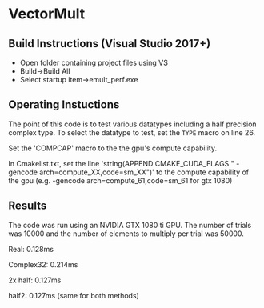 # VectorMult
## Build Instructions (Visual Studio 2017+)

- Open folder containing project files using VS
- Build->Build All
- Select startup item->emult_perf.exe


## Operating Instuctions
The point of this code is to test various datatypes including a half precision complex type. To select the datatype to test, set the `TYPE` macro on line 26.

Set the 'COMPCAP' macro to the the gpu's compute capability.

In Cmakelist.txt, set the line 'string(APPEND CMAKE_CUDA_FLAGS " -gencode arch=compute_XX,code=sm_XX")' to the compute capability of the gpu (e.g. -gencode arch=compute_61,code=sm_61 for gtx 1080)

## Results
The code was run using an NVIDIA GTX 1080 ti GPU. The number of trials was 10000 and the number of elements to multiply per trial was 50000.

Real: 0.128ms

Complex32: 0.214ms

2x half: 0.127ms

half2: 0.127ms (same for both methods)


